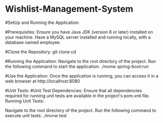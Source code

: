 # Wishlist-Management-System

#SetUp and Running the Application:

#Prerequisites:
Ensure you have Java JDK (version 8 or later) installed on your machine.
Have a MySQL server installed and running locally, with a database named employee.

#Clone the Repository:
git clone <repository-url>
cd <repository-directory>

#Running the Application:
Navigate to the root directory of the project.
Run the following command to start the application:
./mvnw spring-boot:run

#Use the Application:
Once the application is running, you can access it in a web browser at http://localhost:8080

#Unit Tests:
#Unit Test Dependencies:
Ensure that all dependencies required for running unit tests are available in the project's pom.xml file.
Running Unit Tests:

Navigate to the root directory of the project.
Run the following command to execute unit tests:
./mvnw test

